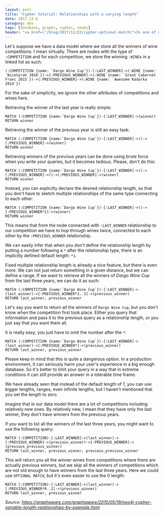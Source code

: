 ```yaml
---
layout: post
title: "Cypher tutorial: Relationships with a varying length"
date: 2017-12-6
category: dev
tags: [database, graphs, cypher, neo4j]
header: "<a href=\"/blog/2017/11/22/cypher-optional-match\">In one of my previous posts</a> I wrote about the OPTIONAL MATCH clause in Cypher. I briefly mentioned that in your queries you can match paths with a varying length. Let's see how."
---
```

Let's suppose we have a data model where we store all the winners of wine competitions. I mean virtually. There are nodes with the type of `:COMPETITION` and for each competition, we store the winning `:WINE`s in a linked list as such:

```
(:COMPETITION {name: `Dargo Wine Cup`})-[:LAST_WINNER]->(:WINE {name: `NiceSyrah 2016`})->[:PREVIOUS_WINNER]->(:WINE {name: `Great Cabernet Franc 2015`})->[:PREVIOUS_WINNER]->(:WINE {name: `Awesome Kadarka 2014`})
```

For the sake of simplicity, we ignore the other attributes of competitions and wines here.

Retrieving the winner of the last year is really simple:
```
MATCH (:COMPETITION {name:`Dargo Wine Cup`})-[:LAST_WINNER]->(winner)
RETURN winner
```

Retrieving the winner of the previous year is still an easy task:

```
MATCH (:COMPETITION {name:`Dargo Wine Cup`})-[:LAST_WINNER]->()->[:PREVIOUS_WINNER]->(winner)
RETURN winner
```

Retrieving winners of the previous years can be done using brute force when you write your queries, but it becomes tedious. Please, don't do this:

```
MATCH (:COMPETITION {name:`Dargo Wine Cup`})-[:LAST_WINNER]->()->[:PREVIOUS_WINNER]->()->[:PREVIOUS_WINNER]->(winner)
RETURN winner
```

Instead, you can explicitly declare the desired relationship length, so that you don't have to sketch multiple relationships of the same type connecting to each other:

```
MATCH (:COMPETITION {name:`Dargo Wine Cup`})-[:LAST_WINNER]->()->[:PREVIOUS_WINNER*2]->(winner)
RETURN winner
```

This means that from the node connected with `:LAST_WINNER` relationship to our competition we have to hop through wines twice, connected to each other by the `:PREVIOUS_WINNER` relationship.

We can easily infer that when you don't define the relationship length by putting a number following a `*` after the relationship type, there is an implicitly defined default length: `*1`.

Fixed multiple relationship length is already a nice feature, but there is even more. We can not just return something in a given distance, but we can define a range. If we want to retrieve all the winners of _Dargo Wine Cup_ from the last three years, we can do it as such:

```
MATCH (:COMPETITION {name:`Dargo Wine Cup`})-[:LAST_WINNER]->(last_winner)->[:PREVIOUS_WINNER*2..3]->(previous_winner)
RETURN last_winner, previous_winner
```

Let's say you want to return all the winners of `Dargo Wine Cup`, but you don't know when the competition first took place. Either you query that information and pass it to the previous query as a relationship length, or you just say that you want them all.

It is really easy, you just have to omit the number after the `*`:

```
MATCH (:COMPETITION {name:`Dargo Wine Cup`})-[:LAST_WINNER]->(last_winner)->[:PREVIOUS_WINNER*]->(previous_winner)
RETURN last_winner, previous_winner
```

Please keep in mind that this is quite a dangerous option. In a production environment, it can seriously harm your user's experience in a big enough database. So it's better to limit your query in a way that in extreme conditions it can still provide an answer in a tolerable time frame.

We have already seen that instead of the default length of 1, you can use bigger lengths, ranges, even infinite lengths, but I haven't mentioned that you set the length to zero.

Imagine that in our data model there are a lot of competitions including relatively new ones. By relatively new, I mean that they have only the last winner, they don't have winners from the previous years.

If you want to list all the winners of the last three years, you might want to use the following query:

```
MATCH (:COMPETITION)-[:LAST_WINNER]->(last_winner)->[:PREVIOUS_WINNER]->(previous_winner)->[:PREVIOUS_WINNER]->(previous_previous_winner)
RETURN last_winner, previous_winner, previous_previous_winner
```

This will return you all the winner wines from competitions where there are actually previous winners, but we skip all the winners of competitions which are not old enough to have winners from the last three years. Here we could use `OPTIONAL MATCH`, but it's even easier to use the 0 length:

```
MATCH (:COMPETITION)-[:LAST_WINNER]->(last_winner)->[:PREVIOUS_WINNER*0..2]->(previous_winner)
RETURN last_winner, previous_winner
```

_Source: https://graphaware.com/graphaware/2015/05/19/neo4j-cypher-variable-length-relationships-by-example.html_